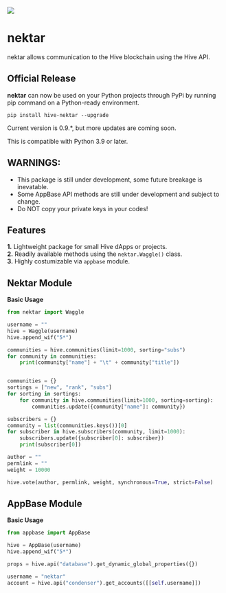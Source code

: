 ![](/resources/banner.png)

# nektar
nektar allows communication to the Hive blockchain using the Hive API.

## Official Release
**nektar** can now be used on your Python projects through PyPi by running pip command on a Python-ready environment.

`pip install hive-nektar --upgrade`

Current version is 0.9.\*, but more updates are coming soon.

This is compatible with Python 3.9 or later.

## WARNINGS:
 - This package is still under development, some future breakage is inevatable.
 - Some AppBase API methods are still under development and subject to change.
 - Do NOT copy your private keys in your codes!

## Features
**1.** Lightweight package for small Hive dApps or projects. <br>
**2.** Readily available methods using the `nektar.Waggle()` class. <br>
**3.** Highly costumizable via `appbase` module. <br>

## Nektar Module
**Basic Usage**
```python
from nektar import Waggle

username = ""
hive = Waggle(username)
hive.append_wif("5*")

communities = hive.communities(limit=1000, sorting="subs")
for community in communities:
    print(community["name"] + "\t" + community["title"])


communities = {}
sortings = ["new", "rank", "subs"]
for sorting in sortings:
    for community in hive.communities(limit=1000, sorting=sorting):
        communities.update({community["name"]: community})

subscribers = {}
community = list(communities.keys())[0]
for subscriber in hive.subscribers(community, limit=1000):
    subscribers.update({subscriber[0]: subscriber})
    print(subscriber[0])

author = ""
permlink = ""
weight = 10000

hive.vote(author, permlink, weight, synchronous=True, strict=False)
```

## AppBase Module
**Basic Usage**
```python
from appbase import AppBase

hive = AppBase(username)
hive.append_wif("5*")

props = hive.api("database").get_dynamic_global_properties({})

username = "nektar"
account = hive.api("condenser").get_accounts([[self.username]])

```
